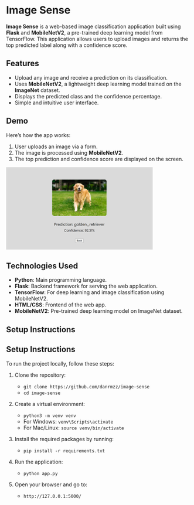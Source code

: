 # Image Sense

**Image Sense** is a web-based image classification application built using **Flask** and **MobileNetV2**, a pre-trained deep learning model from TensorFlow. This application allows users to upload images and returns the top predicted label along with a confidence score.

## Features

- Upload any image and receive a prediction on its classification.
- Uses **MobileNetV2**, a lightweight deep learning model trained on the **ImageNet** dataset.
- Displays the predicted class and the confidence percentage.
- Simple and intuitive user interface.

## Demo

Here’s how the app works:

1. User uploads an image via a form.
2. The image is processed using **MobileNetV2**.
3. The top prediction and confidence score are displayed on the screen.

<img src="static/uploads/image_sense_img.jpg" alt="Image Sense Screenshot" width="400"/>


## Technologies Used

- **Python**: Main programming language.
- **Flask**: Backend framework for serving the web application.
- **TensorFlow**: For deep learning and image classification using MobileNetV2.
- **HTML/CSS**: Frontend of the web app.
- **MobileNetV2**: Pre-trained deep learning model on ImageNet dataset.

## Setup Instructions

## Setup Instructions

To run the project locally, follow these steps:

1. Clone the repository:
   - `git clone https://github.com/danrmzz/image-sense`
   - `cd image-sense`

2. Create a virtual environment:
   - `python3 -m venv venv`
   - For Windows: `venv\Scripts\activate`
   - For Mac/Linux: `source venv/bin/activate`

3. Install the required packages by running:
   - `pip install -r requirements.txt`

4. Run the application:
   - `python app.py`

5. Open your browser and go to:
   - `http://127.0.0.1:5000/`

